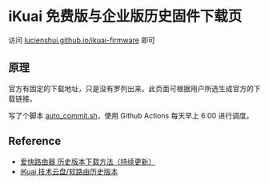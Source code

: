 # iKuai 免费版与企业版历史固件下载页

访问 [lucienshui.github.io/ikuai-firmware](https://lucienshui.github.io/ikuai-firmware) 即可

## 原理

官方有固定的下载地址，只是没有罗列出来。此页面可根据用户所选生成官方的下载链接。

写了个脚本 [auto_commit.sh](./auto_commit.sh)，使用 Github Actions 每天早上 6:00 进行调度。

## Reference

+ [爱快路由器 历史版本下载方法（持续更新）](https://zhuanlan.zhihu.com/p/486466800)
+ [iKuai 技术云盘/软路由历史版本](http://ikuai9.com:555/1/main/%E8%BD%AF%E8%B7%AF%E7%94%B1%E5%8E%86%E5%8F%B2%E7%89%88%E6%9C%AC)

